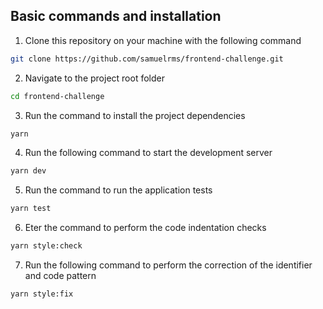 ## Basic commands and installation

1. Clone this repository on your machine with the following command

```bash
git clone https://github.com/samuelrms/frontend-challenge.git
```

2. Navigate to the project root folder

```bash
cd frontend-challenge
```

3. Run the command to install the project dependencies

```bash
yarn
```

4. Run the following command to start the development server

```bash
yarn dev
```

5. Run the command to run the application tests

```bash
yarn test
```

6. Eter the command to perform the code indentation checks

```bash
yarn style:check
```

7. Run the following command to perform the correction of the identifier and code pattern

```bash
yarn style:fix
```

